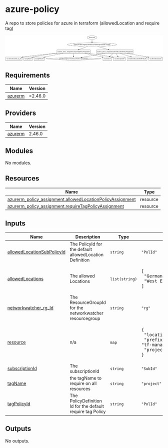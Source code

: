 # azure-policy

A repo to store policies for azure in terraform (allowedLocation and require tag)

![Alt text](./graph.svg)
<!-- BEGIN_TF_DOCS -->
## Requirements

| Name | Version |
|------|---------|
| <a name="requirement_azurerm"></a> [azurerm](#requirement\_azurerm) | =2.46.0 |

## Providers

| Name | Version |
|------|---------|
| <a name="provider_azurerm"></a> [azurerm](#provider\_azurerm) | 2.46.0 |

## Modules

No modules.

## Resources

| Name | Type |
|------|------|
| [azurerm_policy_assignment.allowedLocationPolicyAssignment](https://registry.terraform.io/providers/hashicorp/azurerm/2.46.0/docs/resources/policy_assignment) | resource |
| [azurerm_policy_assignment.requireTagPolicyAssignment](https://registry.terraform.io/providers/hashicorp/azurerm/2.46.0/docs/resources/policy_assignment) | resource |

## Inputs

| Name | Description | Type | Default | Required |
|------|-------------|------|---------|:--------:|
| <a name="input_allowedLocationSubPolicyId"></a> [allowedLocationSubPolicyId](#input\_allowedLocationSubPolicyId) | The PolicyId for the default allowedLocation Definition | `string` | `"PolId"` | no |
| <a name="input_allowedLocations"></a> [allowedLocations](#input\_allowedLocations) | The allowed Locations | `list(string)` | <pre>[<br>  "Germany West Central",<br>  "West Europe"<br>]</pre> | no |
| <a name="input_networkwatcher_rg_Id"></a> [networkwatcher\_rg\_Id](#input\_networkwatcher\_rg\_Id) | The ResourceGroupId for the networkwatcher resourcegroup | `string` | `"rg"` | no |
| <a name="input_resource"></a> [resource](#input\_resource) | n/a | `map` | <pre>{<br>  "location": "Germany West Central",<br>  "prefix": "tf-managed-policy",<br>  "project": "az-900-prep"<br>}</pre> | no |
| <a name="input_subscriptionId"></a> [subscriptionId](#input\_subscriptionId) | The subscriptionId | `string` | `"SubId"` | no |
| <a name="input_tagName"></a> [tagName](#input\_tagName) | the tagName to require on all resources | `string` | `"project"` | no |
| <a name="input_tagPolicyId"></a> [tagPolicyId](#input\_tagPolicyId) | The PolicyDefinition Id for the default require tag Policy | `string` | `"PolId"` | no |

## Outputs

No outputs.
<!-- END_TF_DOCS -->